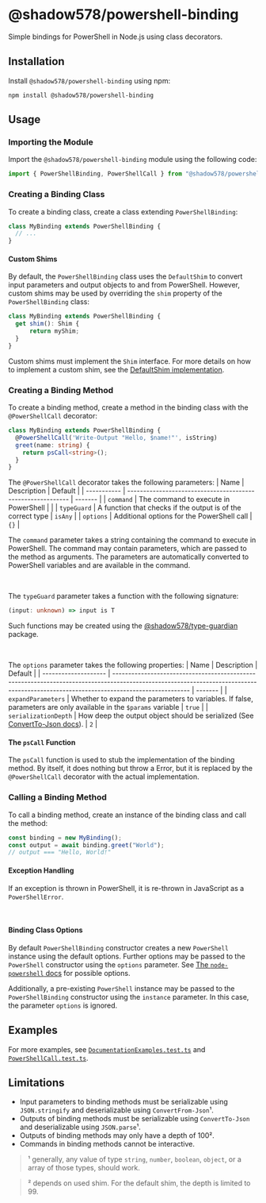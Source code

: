 # @shadow578/powershell-binding
Simple bindings for PowerShell in Node.js using class decorators.


## Installation
Install `@shadow578/powershell-binding` using npm:

```shell
npm install @shadow578/powershell-binding
```

## Usage
### Importing the Module
Import the `@shadow578/powershell-binding` module using the following code:

```typescript
import { PowerShellBinding, PowerShellCall } from "@shadow578/powershell-binding";
```


### Creating a Binding Class
To create a binding class, create a class extending `PowerShellBinding`:

```typescript
class MyBinding extends PowerShellBinding {
  // ...
}
```

#### Custom Shims
By default, the `PowerShellBinding` class uses the `DefaultShim` to convert input parameters and output objects to and from PowerShell. 
However, custom shims may be used by overriding the `shim` property of the `PowerShellBinding` class:

```typescript
class MyBinding extends PowerShellBinding {
  get shim(): Shim {
      return myShim;
  }
}
```

Custom shims must implement the `Shim` interface.
For more details on how to implement a custom shim, see the [DefaultShim implementation](/src/powershell/shim/DefaultShim.ts).



### Creating a Binding Method
To create a binding method, create a method in the binding class with the `@PowerShellCall` decorator:

```typescript
class MyBinding extends PowerShellBinding {
  @PowerShellCall('Write-Output "Hello, $name!"', isString)
  greet(name: string) {
    return psCall<string>();
  }
}
```

The `@PowerShellCall` decorator takes the following parameters:
| Name        | Description                                                 | Default |
| ----------- | ----------------------------------------------------------- | ------- |
| `command`   | The command to execute in PowerShell                        |         |
| `typeGuard` | A function that checks if the output is of the correct type | `isAny` |
| `options`   | Additional options for the PowerShell call                  | `{}`    |


The `command` parameter takes a string containing the command to execute in PowerShell. The command may contain parameters, which are passed to the method as arguments. 
The parameters are automatically converted to PowerShell variables and are available in the command.

</br>

The `typeGuard` parameter takes a function with the following signature:
```typescript
(input: unknown) => input is T
```

Such functions may be created using the [@shadow578/type-guardian](https://www.npmjs.com/package/@shadow578/type-guardian) package.

</br>

The `options` parameter takes the following properties:
| Name                 | Description                                                                                                                                                                          | Default |
| -------------------- | ------------------------------------------------------------------------------------------------------------------------------------------------------------------------------------ | ------- |
| `expandParameters`   | Whether to expand the parameters to variables. If false, parameters are only available in the `$params` variable                                                                     | `true`  |
| `serializationDepth` | How deep the output object should be serialized (See [ConvertTo-Json docs](https://learn.microsoft.com/en-us/powershell/module/microsoft.powershell.utility/convertto-json#-depth)). | `2`     |

#### The `psCall` Function
The `psCall` function is used to stub the implementation of the binding method.
By itself, it does nothing but throw a Error, but it is replaced by the `@PowerShellCall` decorator with the actual implementation.


### Calling a Binding Method
To call a binding method, create an instance of the binding class and call the method:

```typescript
const binding = new MyBinding();
const output = await binding.greet("World");
// output === "Hello, World!"
```

#### Exception Handling
If an exception is thrown in PowerShell, it is re-thrown in JavaScript as a `PowerShellError`.

<br/>

#### Binding Class Options
By default `PowerShellBinding` constructor creates a new `PowerShell` instance using the default options. 
Further options may be passed to the `PowerShell` constructor using the `options` parameter. 
See [The `node-powershell` docs](https://www.npmjs.com/package/node-powershell) for possible options.

Additionally, a pre-existing `PowerShell` instance may be passed to the `PowerShellBinding` constructor using the `instance` parameter. 
In this case, the parameter `options` is ignored.


## Examples
For more examples, see [`DocumentationExamples.test.ts`](/src/__tests__/DocumentationExamples.test.ts) and [`PowerShellCall.test.ts`](/src/__tests__/binding/PowerShellCall.test.ts). 


## Limitations
- Input parameters to binding methods must be serializable using `JSON.stringify` and deserializable using `ConvertFrom-Json`¹.
- Outputs of binding methods must be serializable using `ConvertTo-Json` and deserializable using `JSON.parse`¹.
- Outputs of binding methods may only have a depth of 100².
- Commands in binding methods cannot be interactive.

> ¹ generally, any value of type `string`, `number`, `boolean`, `object`, or a array of those types, should work.

> ² depends on used shim. For the default shim, the depth is limited to 99.
